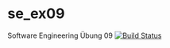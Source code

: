 # se_ex09
Software Engineering Übung 09
[![Build Status](https://travis-ci.com/derSteinblock/se_ex09.svg?branch=master)](https://travis-ci.com/derSteinblock/se_ex09)
